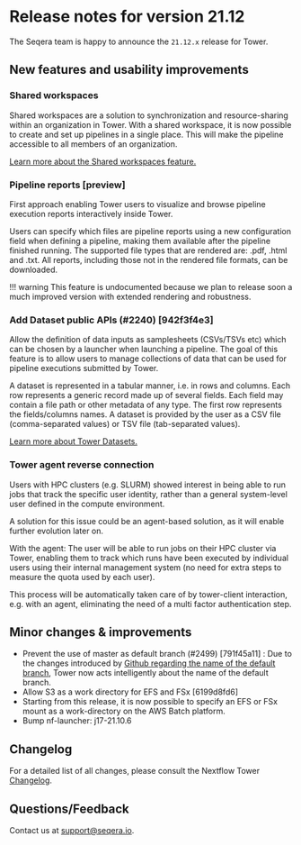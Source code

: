 
# Release notes for version 21.12

The Seqera team is happy to announce the `21.12.x` release for Tower.

## New features and usability improvements


### Shared workspaces

Shared workspaces are a solution to synchronization and resource-sharing within an organization in Tower. With a shared workspace, it is now possible to create and set up pipelines in a single place. This will make the pipeline accessible to all members of an organization.

[Learn more about the Shared workspaces feature.](https://help.tower.nf/21.12/orgs-and-teams/shared-workspaces/)



### Pipeline reports [preview]

First approach enabling Tower users to visualize and browse pipeline execution reports interactively inside Tower.

Users can specify which files are pipeline reports using a new configuration field when defining a pipeline, making them available after the pipeline finished running.
The supported file types that are rendered are: .pdf, .html and .txt. All reports, including those not in the rendered file formats, can be downloaded.

!!! warning
    This feature is undocumented because we plan to release soon a much improved version with extended rendering and robustness. 

### Add Dataset public APIs (#2240) [942f3f4e3] 

Allow the definition of data inputs as samplesheets (CSVs/TSVs etc) which can be chosen by a launcher when launching a pipeline. The goal of this feature is to allow users to manage collections of data that can be used for pipeline executions submitted by Tower.

A dataset is represented in a tabular manner, i.e. in rows and columns. Each row represents a generic record made up of several fields. Each field may contain a file path or other metadata of any type. The first row represents the fields/columns names. 
A dataset is provided by the user as a CSV file (comma-separated values) or TSV file (tab-separated values).

[Learn more about Tower Datasets.](https://www.seqera.io/blog/introducing-tower-datasets/)

### Tower agent reverse connection

Users with HPC clusters (e.g. SLURM) showed interest in being able to run jobs that track the specific user identity, rather than a general system-level user defined in the compute environment.

A solution for this issue could be an agent-based solution, as it will enable further evolution later on.

With the agent: The user will be able to run jobs on their HPC cluster via Tower, enabling them to track which runs have been executed by individual users using their internal management system (no need for extra steps to measure the quota used by each user).

This process will be automatically taken care of by tower-client interaction, e.g. with an agent, eliminating the need of a multi factor authentication step.

## Minor changes & improvements

- Prevent the use of master as default branch (#2499) [791f45a11] : Due to the changes introduced by [Github regarding the name of the default branch](https://github.com/github/renaming/), Tower now acts intelligently about the name of the default branch.
- Allow S3 as a work directory for EFS and FSx [6199d8fd6] 
- Starting from this release, it is now possible to specify an EFS or FSx mount as a work-directory on the AWS Batch platform.
- Bump nf-launcher: j17-21.10.6

## Changelog

For a detailed list of all changes, please consult the Nextflow Tower [Changelog](./changelog.md).


## Questions/Feedback

Contact us at [support@seqera.io](mailto:support@seqera.io). 